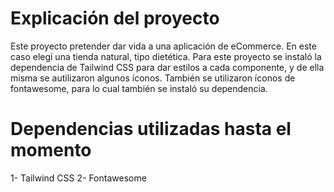 # Explicación del proyecto 

Este proyecto pretender dar vida a una aplicación de eCommerce. En este caso elegí una tienda natural, tipo dietética.
Para este proyecto se instaló la dependencia de Tailwind CSS para dar estilos a cada componente, y de ella misma se autilizaron algunos íconos.
También se utilizaron íconos de fontawesome, para lo cual también se instaló su dependencia.

# Dependencias utilizadas hasta el momento

1- Tailwind CSS
2- Fontawesome